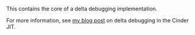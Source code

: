 This contains the core of a delta debugging implementation.

For more information, see [my blog
post](https://bernsteinbear.com/blog/cinder-jit-bisect/) on delta debugging in
the Cinder JIT.
